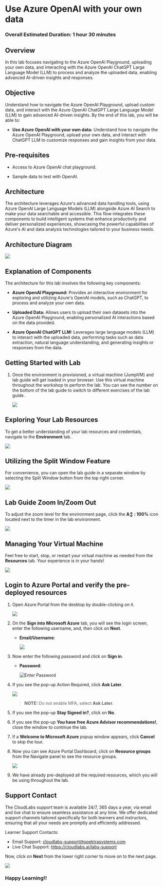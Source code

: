 # Use Azure OpenAI with your own data

### Overall Estimated Duration: 1 hour 30 minutes

## Overview

In this lab focuses navigating to the Azure OpenAI Playground, uploading your own data, and interacting with the Azure OpenAI ChatGPT Large Language Model (LLM) to process and analyze the uploaded data, enabling advanced AI-driven insights and responses.

## Objective

Understand how to navigate the Azure OpenAI Playground, upload custom data, and interact with the Azure OpenAI ChatGPT Large Language Model (LLM) to gain advanced AI-driven insights. By the end of this lab, you will be able to:

- **Use Azure OpenAI with your own data:** Understand how to navigate the Azure OpenAI Playground, upload your own data, and interact with ChatGPT LLM to customize responses and gain insights from your data.

## Pre-requisites

- Access to Azure OpenAI chat playground.

- Sample data to test with OpenAI.

## Architecture

The architecture leverages Azure's advanced data handling tools, using Azure OpenAI Large Language Models (LLM) alongside Azure AI Search to make your data searchable and accessible. This flow integrates these components to build intelligent systems that enhance productivity and deliver personalized experiences, showcasing the powerful capabilities of Azure's AI and data analysis technologies tailored to your business needs.

## Architecture Diagram

 ![](../lab_instructions/images/bpaarc2.JPG)

## Explanation of Components

The architecture for this lab involves the following key components:

- **Azure OpenAI Playground:** Provides an interactive environment for exploring and utilizing Azure's OpenAI models, such as ChatGPT, to process and analyze your own data.

- **Uploaded Data:** Allows users to upload their own datasets into the Azure OpenAI Playground, enabling personalized AI interactions based on the data provided.

- **Azure OpenAI ChatGPT LLM:** Leverages large language models (LLM) to interact with the uploaded data, performing tasks such as data extraction, natural language understanding, and generating insights or responses from the data.

## Getting Started with Lab

1. Once the environment is provisioned, a virtual machine (JumpVM) and lab guide will get loaded in your browser. Use this virtual machine throughout the workshop to perform the lab. You can see the number on the bottom of the lab guide to switch to different exercises of the lab guide.

   ![](../lab_instructions/images/Intro.png)

## Exploring Your Lab Resources

To get a better understanding of your lab resources and credentials, navigate to the **Environment** tab.

![](../lab_instructions/images/env-01.png)

## Utilizing the Split Window Feature

For convenience, you can open the lab guide in a separate window by selecting the Split Window button from the top right corner.

![](../lab_instructions/images/split-01.png)

## Lab Guide Zoom In/Zoom Out
 
To adjust the zoom level for the environment page, click the **A↕ : 100%** icon located next to the timer in the lab environment.

![](../lab_instructions/images/n21.png)  

## Managing Your Virtual Machine

Feel free to start, stop, or restart your virtual machine as needed from the **Resources** tab. Your experience is in your hands!

![](../lab_instructions/images/resourses.png)
    
    
## Login to Azure Portal and verify the pre-deployed resources

1. Open Azure Portal from the desktop by double-clicking on it.
    
   ![](../lab_instructions/images/azure-portal-edge.png)
   
1. On the **Sign into Microsoft Azure** tab, you will see the login screen, enter the following username, and, then click on **Next**.

   * **Email/Username**: <inject key="AzureAdUserEmail"></inject>

     ![](../lab_instructions/images/user-email.png)
   
1. Now enter the following password and click on **Sign in**.
   
   * **Password**: <inject key="AzureAdUserPassword"></inject>
   
     ![](../lab_instructions/images/user-pass.png "Enter Password")

1. If you see the pop-up Action Required, click **Ask Later**.

    ![](../lab_instructions/images/asklater%20(1).png)

   >**NOTE:** Do not enable MFA, select **Ask Later**.

1. If you see the pop-up **Stay Signed in?**, click on **No**.

1. If you see the pop-up **You have free Azure Advisor recommendations!**, close the window to continue the lab.

1. If a **Welcome to Microsoft Azure** popup window appears, click **Cancel** to skip the tour.

1. Now you can see Azure Portal Dashboard, click on **Resource groups** from the Navigate panel to see the resource groups.

   ![](../lab_instructions/images/select-rg.png)
 
1. We have already pre-deployed all the required resources, which you will be using throughout the lab.
 
## Support Contact
 
The CloudLabs support team is available 24/7, 365 days a year, via email and live chat to ensure seamless assistance at any time. We offer dedicated support channels tailored specifically for both learners and instructors, ensuring that all your needs are promptly and efficiently addressed.

Learner Support Contacts:
- Email Support: cloudlabs-support@spektrasystems.com
- Live Chat Support: https://cloudlabs.ai/labs-support

Now, click on **Next** from the lower right corner to move on to the next page.

  ![](../lab_instructions/images/n14.png)

### Happy Learning!!